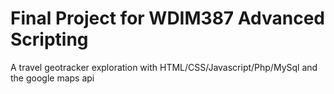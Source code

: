 # Final Project for WDIM387 Advanced Scripting

A travel geotracker exploration with HTML/CSS/Javascript/Php/MySql and the
google maps api
